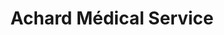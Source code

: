---
title: "Achard Médical Service"
url: /la-mothe-achard/achard-medical-service/
shop: Sanitätshaus
---